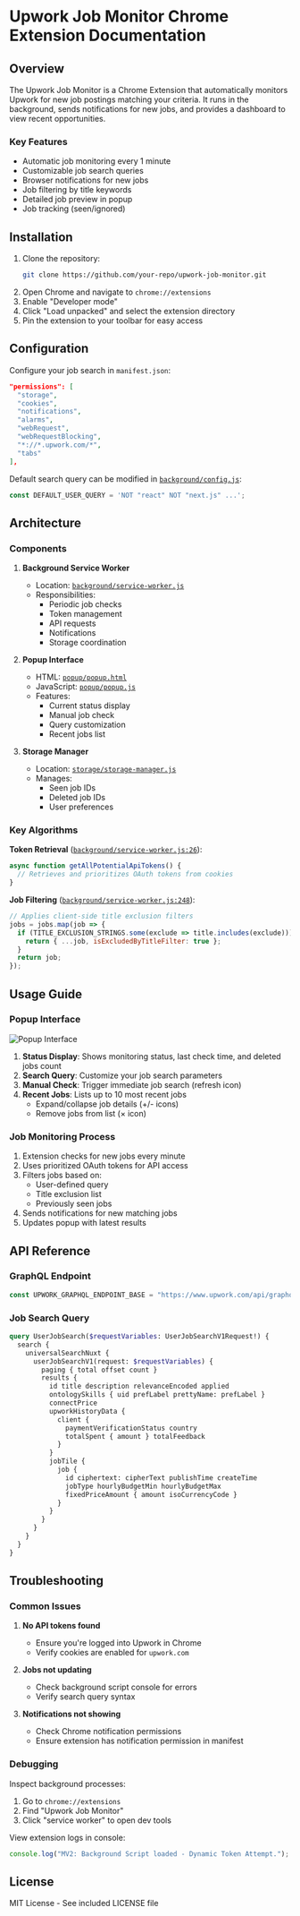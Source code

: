 # Upwork Job Monitor Chrome Extension Documentation

## Overview
The Upwork Job Monitor is a Chrome Extension that automatically monitors Upwork for new job postings matching your criteria. It runs in the background, sends notifications for new jobs, and provides a dashboard to view recent opportunities.

### Key Features
- Automatic job monitoring every 1 minute
- Customizable job search queries
- Browser notifications for new jobs
- Job filtering by title keywords
- Detailed job preview in popup
- Job tracking (seen/ignored)

## Installation
1. Clone the repository:
   ```bash
   git clone https://github.com/your-repo/upwork-job-monitor.git
   ```
2. Open Chrome and navigate to `chrome://extensions`
3. Enable "Developer mode"
4. Click "Load unpacked" and select the extension directory
5. Pin the extension to your toolbar for easy access

## Configuration
Configure your job search in `manifest.json`:

```json
"permissions": [
  "storage",
  "cookies",
  "notifications",
  "alarms",
  "webRequest",
  "webRequestBlocking",
  "*://*.upwork.com/*",
  "tabs"
],
```

Default search query can be modified in [`background/config.js`](background/config.js:1):
```javascript
const DEFAULT_USER_QUERY = 'NOT "react" NOT "next.js" ...';
```

## Architecture
### Components
1. **Background Service Worker**
   - Location: [`background/service-worker.js`](background/service-worker.js)
   - Responsibilities:
     - Periodic job checks
     - Token management
     - API requests
     - Notifications
     - Storage coordination

3. **Popup Interface**
   - HTML: [`popup/popup.html`](popup/popup.html)
   - JavaScript: [`popup/popup.js`](popup/popup.js)
   - Features:
     - Current status display
     - Manual job check
     - Query customization
     - Recent jobs list

4. **Storage Manager**
   - Location: [`storage/storage-manager.js`](storage/storage-manager.js)
   - Manages:
     - Seen job IDs
     - Deleted job IDs
     - User preferences

### Key Algorithms
**Token Retrieval** ([`background/service-worker.js:26`](background/service-worker.js:26)):
```javascript
async function getAllPotentialApiTokens() {
  // Retrieves and prioritizes OAuth tokens from cookies
}
```

**Job Filtering** ([`background/service-worker.js:248`](background/service-worker.js:248)):
```javascript
// Applies client-side title exclusion filters
jobs = jobs.map(job => {
  if (TITLE_EXCLUSION_STRINGS.some(exclude => title.includes(exclude))) {
    return { ...job, isExcludedByTitleFilter: true };
  }
  return job;
});
```

## Usage Guide
### Popup Interface
![Popup Interface](Screenshot%202025-06-04%20151441.png)

1. **Status Display**: Shows monitoring status, last check time, and deleted jobs count
2. **Search Query**: Customize your job search parameters
3. **Manual Check**: Trigger immediate job search (refresh icon)
4. **Recent Jobs**: Lists up to 10 most recent jobs
   - Expand/collapse job details (+/- icons)
   - Remove jobs from list (× icon)

### Job Monitoring Process
1. Extension checks for new jobs every minute
2. Uses prioritized OAuth tokens for API access
3. Filters jobs based on:
   - User-defined query
   - Title exclusion list
   - Previously seen jobs
4. Sends notifications for new matching jobs
5. Updates popup with latest results

## API Reference
### GraphQL Endpoint
```javascript
const UPWORK_GRAPHQL_ENDPOINT_BASE = "https://www.upwork.com/api/graphql/v1";
```

### Job Search Query
```graphql
query UserJobSearch($requestVariables: UserJobSearchV1Request!) {
  search {
    universalSearchNuxt {
      userJobSearchV1(request: $requestVariables) {
        paging { total offset count }
        results {
          id title description relevanceEncoded applied
          ontologySkills { uid prefLabel prettyName: prefLabel }
          connectPrice
          upworkHistoryData { 
            client { 
              paymentVerificationStatus country 
              totalSpent { amount } totalFeedback 
            } 
          }
          jobTile { 
            job { 
              id ciphertext: cipherText publishTime createTime 
              jobType hourlyBudgetMin hourlyBudgetMax 
              fixedPriceAmount { amount isoCurrencyCode } 
            } 
          }
        }
      }
    }
  }
}
```

## Troubleshooting
### Common Issues
1. **No API tokens found**
   - Ensure you're logged into Upwork in Chrome
   - Verify cookies are enabled for `upwork.com`

2. **Jobs not updating**
   - Check background script console for errors
   - Verify search query syntax

3. **Notifications not showing**
   - Check Chrome notification permissions
   - Ensure extension has notification permission in manifest

### Debugging
Inspect background processes:
1. Go to `chrome://extensions`
2. Find "Upwork Job Monitor"
3. Click "service worker" to open dev tools

View extension logs in console:
```javascript
console.log("MV2: Background Script loaded - Dynamic Token Attempt.");
```

## License
MIT License - See included LICENSE file